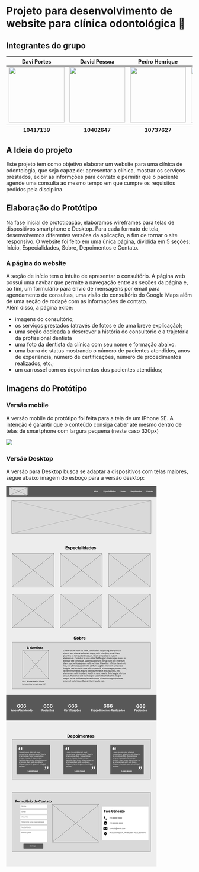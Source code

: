 # Projeto para desenvolvimento de website para clínica odontológica 🦷
## Integrantes do grupo
<table>
  <thead>
    <tr>
      <th>Davi Portes</th>
      <th>David Pessoa</th>
      <th>Pedro Henrique</th>
      <th>Lucas Lago</th>
    </tr>
  </thead>
  <tbody>
    <tr>
      <td>
        <a href="https://github.com/DaviPortes" target="_blank">
          <img src="https://avatars.githubusercontent.com/u/179884428?v=4" style="width: 150px; height: 150px;"/>
        </a>
      </td>
      <td>
        <a href="https://github.com/david-pessoa" target="_blank">
          <img src="https://avatars.githubusercontent.com/u/104323068?v=4" style="width: 150px; height: 150px;"/>
        </a>
      </td>
      <td>
        <a href="https://github.com/peki20062006-a11y" target="_blank">
          <img src="https://avatars.githubusercontent.com/u/227485917?v=4" style="width: 150px; height: 150px;"/>
        </a>
      </td>
      <td>
        <a href="https://github.com/LucasTkoLago007" target="_blank">
          <img src="https://avatars.githubusercontent.com/u/227432884?v=4" style="width: 150px; height: 150px;"/>
        </a>
      </td>
    </tr>
    </tbody>
    <tfoot>
      <tr>
        <th>10417139</th>
        <th>10402647</th>
        <th>10737627</th>
        <th>10436247</th>
      </tr>
    </tfoot>
</table>

## A Ideia do projeto
Este projeto tem como objetivo elaborar um website para uma clínica de odontologia, que seja capaz de: apresentar a clínica, mostrar os serviços prestados, exibir as informções para contato e permitir que o paciente agende uma consulta ao mesmo tempo em que cumpre os requisitos pedidos pela disciplina.

## Elaboração do Protótipo
Na fase inicial de prototipação, elaboramos wireframes para telas de dispositivos smartphone e Desktop. Para cada formato de tela, desenvolvemos diferentes versões da aplicação, a fim de tornar o site responsivo. O website foi feito em uma única página, dividida em 5 seções: Início, Especialidades, Sobre, Depoimentos e Contato.

### A página do website
A seção de início tem o intuito de apresentar o consultório. A página web possui uma navbar que permite a navegação entre as seções da página e, ao fim, um formulário para envio de mensagens por email para agendamento de consultas, uma visão do consultório do Google Maps além de uma seção de rodapé com as informações de contato.  
Além disso, a página exibe:
 - imagens do consultório;
 - os serviços prestados (através de fotos e de uma breve explicação);
 - uma seção dedicada a descrever a história do consultório e a trajetória da profissional dentista
 - uma foto da dentista da clínica com seu nome e formação abaixo.
 - uma barra de status mostrando o número de pacientes atendidos, anos de experiência, número de certificações, número de procedimentos realizados, etc.;
 - um carrossel com os depoimentos dos pacientes atendidos;

## Imagens do Protótipo
### Versão mobile
A versão mobile do protótipo foi feita para a tela de um IPhone SE. A intenção é garantir que o conteúdo consiga caber até mesmo dentro de telas de smartphone com largura pequena (neste caso 320px)

<img src="./imagens_prototipo/iPhone SE - Página Inicial.png">

### Versão Desktop
A versão para Desktop busca se adaptar a dispositivos com telas maiores, segue abaixo imagem do esboço para a versão desktop:

<img src="./imagens_prototipo/desktop.png">
